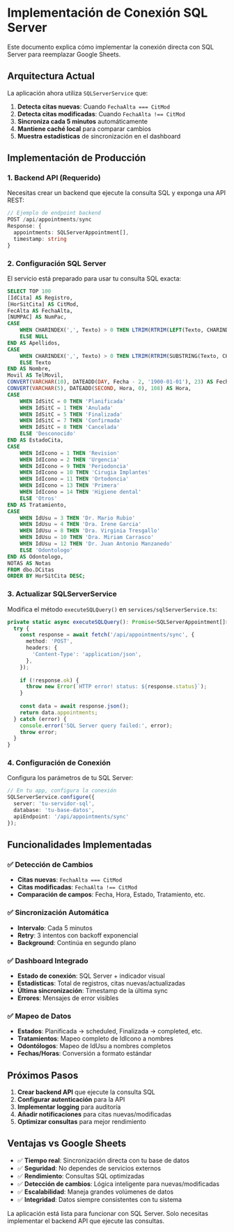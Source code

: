 # Implementación de Conexión SQL Server

Este documento explica cómo implementar la conexión directa con SQL Server para reemplazar Google Sheets.

## Arquitectura Actual

La aplicación ahora utiliza `SQLServerService` que:

1. **Detecta citas nuevas**: Cuando `FechaAlta === CitMod`
2. **Detecta citas modificadas**: Cuando `FechaAlta !== CitMod`
3. **Sincroniza cada 5 minutos** automáticamente
4. **Mantiene caché local** para comparar cambios
5. **Muestra estadísticas** de sincronización en el dashboard

## Implementación de Producción

### 1. Backend API (Requerido)

Necesitas crear un backend que ejecute la consulta SQL y exponga una API REST:

```typescript
// Ejemplo de endpoint backend
POST /api/appointments/sync
Response: {
  appointments: SQLServerAppointment[],
  timestamp: string
}
```

### 2. Configuración SQL Server

El servicio está preparado para usar tu consulta SQL exacta:

```sql
SELECT TOP 100
[IdCita] AS Registro,
[HorSitCita] AS CitMod,
FecAlta AS FechaAlta,
[NUMPAC] AS NumPac,
CASE 
    WHEN CHARINDEX(',', Texto) > 0 THEN LTRIM(RTRIM(LEFT(Texto, CHARINDEX(',', Texto) - 1)))
    ELSE NULL
END AS Apellidos,
CASE 
    WHEN CHARINDEX(',', Texto) > 0 THEN LTRIM(RTRIM(SUBSTRING(Texto, CHARINDEX(',', Texto) + 1, LEN(Texto))))
    ELSE Texto
END AS Nombre,
Movil AS TelMovil,
CONVERT(VARCHAR(10), DATEADD(DAY, Fecha - 2, '1900-01-01'), 23) AS Fecha,
CONVERT(VARCHAR(5), DATEADD(SECOND, Hora, 0), 108) AS Hora,
CASE 
    WHEN IdSitC = 0 THEN 'Planificada'
    WHEN IdSitC = 1 THEN 'Anulada'
    WHEN IdSitC = 5 THEN 'Finalizada'
    WHEN IdSitC = 7 THEN 'Confirmada'
    WHEN IdSitC = 8 THEN 'Cancelada'
    ELSE 'Desconocido'
END AS EstadoCita,
CASE 
    WHEN IdIcono = 1 THEN 'Revision'
    WHEN IdIcono = 2 THEN 'Urgencia'
    WHEN IdIcono = 9 THEN 'Periodoncia'
    WHEN IdIcono = 10 THEN 'Cirugia Implantes'
    WHEN IdIcono = 11 THEN 'Ortodoncia'
    WHEN IdIcono = 13 THEN 'Primera'
    WHEN IdIcono = 14 THEN 'Higiene dental'
    ELSE 'Otros'
END AS Tratamiento,
CASE 
    WHEN IdUsu = 3 THEN 'Dr. Mario Rubio'
    WHEN IdUsu = 4 THEN 'Dra. Irene Garcia'
    WHEN IdUsu = 8 THEN 'Dra. Virginia Tresgallo'
    WHEN IdUsu = 10 THEN 'Dra. Miriam Carrasco'
    WHEN IdUsu = 12 THEN 'Dr. Juan Antonio Manzanedo'
    ELSE 'Odontologo'
END AS Odontologo,
NOTAS AS Notas
FROM dbo.DCitas
ORDER BY HorSitCita DESC;
```

### 3. Actualizar SQLServerService

Modifica el método `executeSQLQuery()` en `services/sqlServerService.ts`:

```typescript
private static async executeSQLQuery(): Promise<SQLServerAppointment[]> {
  try {
    const response = await fetch('/api/appointments/sync', {
      method: 'POST',
      headers: {
        'Content-Type': 'application/json',
      },
    });
    
    if (!response.ok) {
      throw new Error(`HTTP error! status: ${response.status}`);
    }
    
    const data = await response.json();
    return data.appointments;
  } catch (error) {
    console.error('SQL Server query failed:', error);
    throw error;
  }
}
```

### 4. Configuración de Conexión

Configura los parámetros de tu SQL Server:

```typescript
// En tu app, configura la conexión
SQLServerService.configure({
  server: 'tu-servidor-sql',
  database: 'tu-base-datos',
  apiEndpoint: '/api/appointments/sync'
});
```

## Funcionalidades Implementadas

### ✅ Detección de Cambios
- **Citas nuevas**: `FechaAlta === CitMod`
- **Citas modificadas**: `FechaAlta !== CitMod`
- **Comparación de campos**: Fecha, Hora, Estado, Tratamiento, etc.

### ✅ Sincronización Automática
- **Intervalo**: Cada 5 minutos
- **Retry**: 3 intentos con backoff exponencial
- **Background**: Continúa en segundo plano

### ✅ Dashboard Integrado
- **Estado de conexión**: SQL Server + indicador visual
- **Estadísticas**: Total de registros, citas nuevas/actualizadas
- **Última sincronización**: Timestamp de la última sync
- **Errores**: Mensajes de error visibles

### ✅ Mapeo de Datos
- **Estados**: Planificada → scheduled, Finalizada → completed, etc.
- **Tratamientos**: Mapeo completo de IdIcono a nombres
- **Odontólogos**: Mapeo de IdUsu a nombres completos
- **Fechas/Horas**: Conversión a formato estándar

## Próximos Pasos

1. **Crear backend API** que ejecute la consulta SQL
2. **Configurar autenticación** para la API
3. **Implementar logging** para auditoría
4. **Añadir notificaciones** para citas nuevas/modificadas
5. **Optimizar consultas** para mejor rendimiento

## Ventajas vs Google Sheets

- ✅ **Tiempo real**: Sincronización directa con tu base de datos
- ✅ **Seguridad**: No dependes de servicios externos
- ✅ **Rendimiento**: Consultas SQL optimizadas
- ✅ **Detección de cambios**: Lógica inteligente para nuevas/modificadas
- ✅ **Escalabilidad**: Maneja grandes volúmenes de datos
- ✅ **Integridad**: Datos siempre consistentes con tu sistema

La aplicación está lista para funcionar con SQL Server. Solo necesitas implementar el backend API que ejecute las consultas.